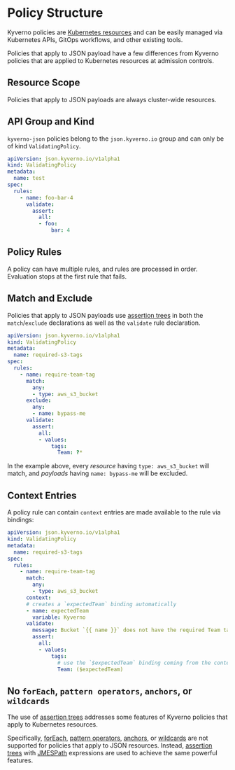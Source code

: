 # Policy Structure

Kyverno policies are [Kubernetes resources](https://kubernetes.io/docs/concepts/extend-kubernetes/api-extension/custom-resources/) and can be easily managed via Kubernetes APIs, GitOps workflows, and other existing tools.

Policies that apply to JSON payload have a few differences from Kyverno policies that are applied to Kubernetes resources at admission controls.

## Resource Scope

Policies that apply to JSON payloads are always cluster-wide resources.

## API Group and Kind

`kyverno-json` policies belong to the `json.kyverno.io` group and can only be of kind `ValidatingPolicy`.

```yaml
apiVersion: json.kyverno.io/v1alpha1
kind: ValidatingPolicy
metadata:
  name: test
spec:
  rules:
    - name: foo-bar-4
      validate:
        assert:
          all:
          - foo:
              bar: 4
```

## Policy Rules

A policy can have multiple rules, and rules are processed in order. Evaluation stops at the first rule that fails.

## Match and Exclude

Policies that apply to JSON payloads use [assertion trees](./asserts.md) in both the `match`/`exclude` declarations as well as the `validate` rule declaration.

```yaml
apiVersion: json.kyverno.io/v1alpha1
kind: ValidatingPolicy
metadata:
  name: required-s3-tags
spec:
  rules:
    - name: require-team-tag
      match:
        any:
        - type: aws_s3_bucket
      exclude:
        any:
        - name: bypass-me
      validate:
        assert:
          all:
          - values:
              tags:
                Team: ?*
```

In the example above, every *resource* having `type: aws_s3_bucket` will match, and *payloads* having `name: bypass-me` will be excluded.

## Context Entries

A policy rule can contain `context` entries are made available to the rule via bindings:

```yaml
apiVersion: json.kyverno.io/v1alpha1
kind: ValidatingPolicy
metadata:
  name: required-s3-tags
spec:
  rules:
    - name: require-team-tag
      match:
        any:
        - type: aws_s3_bucket
      context:
      # creates a `expectedTeam` binding automatically
      - name: expectedTeam
        variable: Kyverno
      validate:
        message: Bucket `{{ name }}` does not have the required Team tag {{ $expectedTeam }}
        assert:
          all:
          - values:
              tags:
                # use the `$expectedTeam` binding coming from the context
                Team: ($expectedTeam)
```

## No `forEach`, `pattern operators`, `anchors`, or `wildcards`

The use of [assertion trees](./asserts.md) addresses some features of Kyverno policies that apply to Kubernetes resources.

Specifically, [forEach](https://kyverno.io/docs/writing-policies/validate/#foreach), [pattern operators](https://kyverno.io/docs/writing-policies/validate/#operators), [anchors](https://kyverno.io/docs/writing-policies/validate/#anchors), or [wildcards](https://kyverno.io/docs/writing-policies/validate/#wildcards) are not supported for policies that apply to JSON resources. Instead, [assertion trees](./asserts.md) with [JMESPath](../jp.md) expressions are used to achieve the same powerful features.